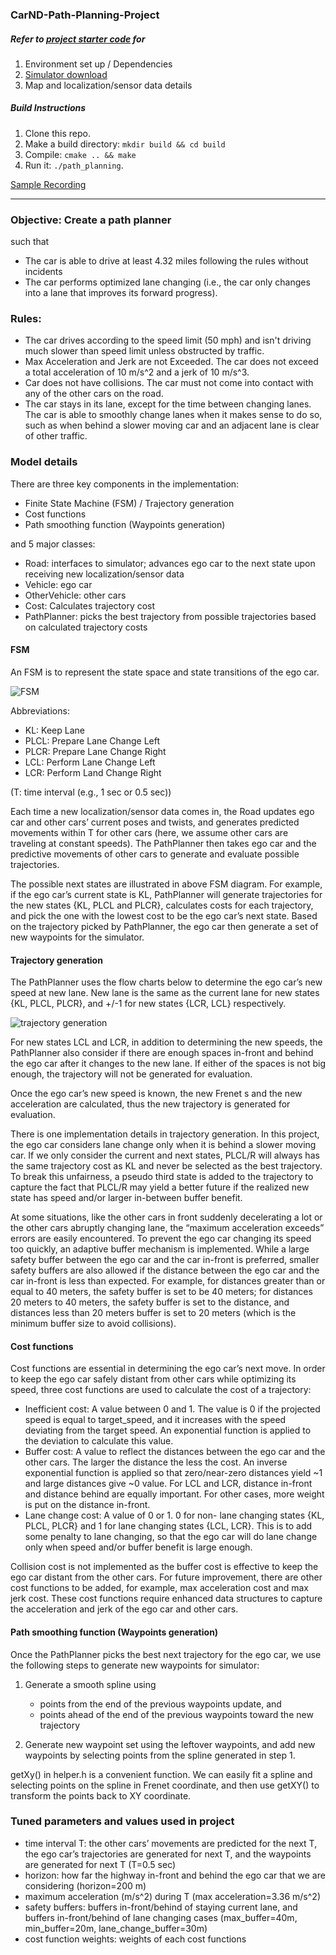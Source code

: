 ### CarND-Path-Planning-Project

##### Refer to [project starter code](https://github.com/udacity/CarND-Path-Planning-Project) for
1. Environment set up / Dependencies
2. [Simulator download](https://github.com/udacity/self-driving-car-sim/releases/tag/T3_v1.2)
3. Map and localization/sensor data details

##### Build Instructions

1. Clone this repo.
2. Make a build directory: `mkdir build && cd build`
3. Compile: `cmake .. && make`
4. Run it: `./path_planning`.

[Sample Recording](driving.mp4)

---

### Objective: Create a path planner
such that
- The car is able to drive at least 4.32 miles following the rules without incidents
- The car performs optimized lane changing (i.e., the car only changes into a lane that improves its forward progress).

### Rules:
- The car drives according to the speed limit (50 mph) and isn't driving much slower than speed limit unless obstructed by traffic.
- Max Acceleration and Jerk are not Exceeded. The car does not exceed a total acceleration of 10 m/s^2 and a jerk of 10 m/s^3.
- Car does not have collisions. The car must not come into contact with any of the other cars on the road.
- The car stays in its lane, except for the time between changing lanes. The car is able to smoothly change lanes when it makes sense to do so, such as when behind a slower moving car and an adjacent lane is clear of other traffic.

### Model details
There are three key components in the implementation:
- Finite State Machine (FSM) / Trajectory generation
- Cost functions
- Path smoothing function (Waypoints generation)

and 5 major classes:
- Road: interfaces to simulator; advances ego car to the next state upon receiving new localization/sensor data
- Vehicle: ego car
- OtherVehicle: other cars
- Cost: Calculates trajectory cost
- PathPlanner: picks the best trajectory from possible trajectories based on calculated trajectory costs

#### FSM
An FSM is to represent the state space and state transitions of the ego car.

<img src="images/FSM.png" alt="FSM"><br/>

Abbreviations:
- KL: Keep Lane
- PLCL: Prepare Lane Change Left
- PLCR: Prepare Lane Change Right
- LCL: Perform Lane Change Left
- LCR: Perform Land Change Right

(T: time interval (e.g., 1 sec or 0.5 sec))

Each time a new localization/sensor data comes in, the Road updates ego car and other cars’ current poses and twists, and generates predicted movements within T for other cars (here, we assume other cars are traveling at constant speeds). The PathPlanner then takes ego car and the predictive movements of other cars to generate and evaluate possible trajectories.

The possible next states are illustrated in above FSM diagram. For example, if the ego car’s current state is KL, PathPlanner will generate trajectories for the new states {KL, PLCL and PLCR}, calculates costs for each trajectory, and pick the one with the lowest cost to be the ego car’s next state. Based on the trajectory picked by PathPlanner, the ego car then generate a set of new waypoints for the simulator.

#### Trajectory generation
The PathPlanner uses the flow charts below to determine the ego car’s new speed at new lane. New lane is the same as the current lane for new states {KL, PLCL, PLCR}, and +/-1 for new states {LCR, LCL} respectively.

<img src="images/trajectory_gen.png" alt="trajectory generation"><br/>

For new states LCL and LCR, in addition to determining the new speeds, the PathPlanner also consider if there are enough spaces in-front and behind the ego car after it changes to the new lane. If either of the spaces is not big enough, the trajectory will not be generated for evaluation.

Once the ego car’s new speed is known, the new Frenet s and the new acceleration are calculated, thus the new trajectory is generated for evaluation.

There is one implementation details in trajectory generation. In this project, the ego car considers lane change only when it is behind a slower moving car. If we only consider the current and next states, PLCL/R will always has the same trajectory cost as KL and never be selected as the best trajectory. To break this unfairness, a pseudo third state is added to the trajectory to capture the fact that PLCL/R may yield a better future if the realized new state has speed and/or larger in-between buffer benefit.

At some situations, like the other cars in front suddenly decelerating a lot or the other cars abruptly changing lane, the “maximum acceleration exceeds” errors are easily encountered. To prevent the ego car changing its speed too quickly, an adaptive buffer mechanism is implemented. While a large safety buffer between the ego car and the car in-front is preferred, smaller safety buffers are also allowed if the distance between the ego car and the car in-front is less than expected. For example, for distances greater than or equal to 40 meters, the safety buffer is set to be 40 meters; for distances 20 meters to 40 meters, the safety buffer is set to the distance, and distances less than 20 meters buffer is set to 20 meters (which is the minimum buffer size to avoid collisions).

#### Cost functions
Cost functions are essential in determining the ego car’s next move. In order to keep the ego car safely distant from other cars while optimizing its speed, three cost functions are used to calculate the cost of a trajectory:
- Inefficient cost: A value between 0 and 1. The value is 0 if the projected speed is equal to target_speed, and it increases with the speed deviating from the target speed. An exponential function is applied to the deviation to calculate this value.
- Buffer cost: A value to reflect the distances between the ego car and the other cars. The larger the distance the less the cost. An inverse exponential function is applied so that zero/near-zero distances yield ~1 and large distances give ~0 value. For LCL and LCR, distance in-front and distance behind are equally important. For other cases, more weight is put on the distance in-front.
- Lane change cost: A value of 0 or 1. 0 for non- lane changing states {KL, PLCL, PLCR} and 1 for lane changing states {LCL, LCR}. This is to add some penalty to lane changing, so that the ego car will do lane change only when speed and/or buffer benefit is large enough.

Collision cost is not implemented as the buffer cost is effective to keep the ego car distant from the other cars. For future improvement, there are other cost functions to be added, for example, max acceleration cost and max jerk cost. These cost functions require enhanced data structures to capture the acceleration and jerk of the ego car and other cars.

#### Path smoothing function (Waypoints generation)
Once the PathPlanner picks the best next trajectory for the ego car,  we use the following steps to generate new waypoints for simulator:
1. Generate a smooth spline using
   - points from the end of the previous waypoints update, and
   - points ahead of the end of the previous waypoints toward the new trajectory

2. Generate new waypoint set using the leftover waypoints, and add new waypoints by selecting points from the spline generated in step 1.

getXy() in helper.h is a convenient function. We can easily fit a spline and selecting points on the spline in Frenet coordinate, and then use getXY() to transform the points back to XY coordinate.

### Tuned parameters and values used in project
- time interval T: the other cars’ movements are predicted for the next T, the ego car’s trajectories are generated for next T, and the waypoints are generated for next T (T=0.5 sec)
- horizon: how far the highway in-front and behind the ego car that we are considering (horizon=200 m)
- maximum acceleration (m/s^2) during T (max acceleration=3.36 m/s^2)
- safety buffers: buffers in-front/behind of staying current lane, and buffers in-front/behind of lane changing cases (max_buffer=40m, min_buffer=20m, lane_change_buffer=30m)
- cost function weights: weights of each cost functions
